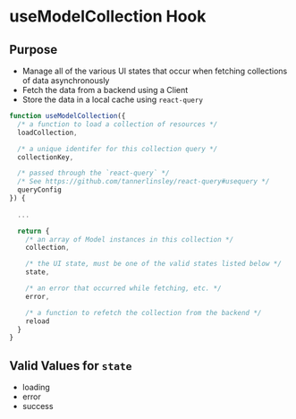# useModelCollection Hook

## Purpose
- Manage all of the various UI states that occur when fetching collections of data asynchronously
- Fetch the data from a backend using a Client
- Store the data in a local cache using `react-query`

```javascript
function useModelCollection({
  /* a function to load a collection of resources */
  loadCollection, 

  /* a unique identifer for this collection query */
  collectionKey,

  /* passed through the `react-query` */
  /* See https://github.com/tannerlinsley/react-query#usequery */    
  queryConfig
}) {
  
  ...

  return {
    /* an array of Model instances in this collection */
    collection,

    /* the UI state, must be one of the valid states listed below */
    state,

    /* an error that occurred while fetching, etc. */    
    error,

    /* a function to refetch the collection from the backend */
    reload
  }
}
```

## Valid Values for `state`
- loading
- error
- success
